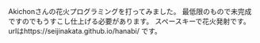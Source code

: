 
Akichonさんの花火プログラミングを打ってみました。
最低限のもので未完成ですのでもうすこし仕上げる必要があります。
スペースキーで花火発射です。
urlはhttps://seijinakata.github.io/hanabi/
です。
